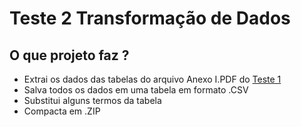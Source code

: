 # Teste 2 Transformação de Dados

## O que projeto faz ?

- Extrai os dados das tabelas do arquivo Anexo I.PDF do [Teste 1](https://github.com/SrVaderXD/Teste-1-Web-Scrapping)
- Salva todos os dados em uma tabela em formato .CSV
- Substitui alguns termos da tabela
- Compacta em .ZIP
